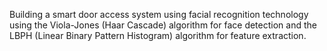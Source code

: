 Building a smart door access system using facial recognition technology using the Viola-Jones (Haar Cascade) algorithm for face detection and the LBPH (Linear Binary Pattern Histogram) algorithm for feature extraction.
